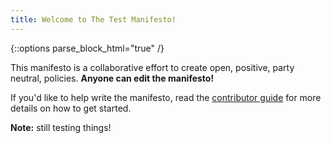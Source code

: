 ```yaml
---
title: Welcome to The Test Manifesto!
---
```


{::options parse_block_html="true" /}
<div class='well'>
  
This manifesto is a collaborative effort to create open, positive, party neutral, policies. **Anyone can edit the manifesto!**

If you'd like to help write the manifesto, read the [contributor guide](contributing.html) for more details on how to get started.

</div>

**Note:** still testing things!

